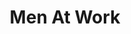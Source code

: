 ---
title: "Men At Work"
summary: "Men at Work are an Australian rock band formed in Melbourne in 1978 and best known for breakthrough hits such as \"Down Under\", \"Who Can It Be Now?\", \"Be Good Johnny\", \"Overkill\", and \"It's a Mistake\". Its founding member and frontman is Colin Hay, who performs on lead vocals and guitar. After playing as an acoustic duo with Ron Strykert during 1978–1979, Hay formed the group with Strykert playing bass guitar and Jerry Speiser on drums. They were soon joined by Greg Ham on flute, saxophone, and keyboards and John Rees on bass guitar, with Strykert switching back to lead guitar. The group was managed by Russell Depeller, a friend of Hay, whom he met at La Trobe University. This line-up achieved national and international success during the early to mid-1980s. In January 1983, they were the first Australian artists to have a simultaneous No. 1 album and No. 1 single on the United States Billboard charts: Business as Usual and \"Down Under\" , respectively. With the same works, they achieved the distinction of a simultaneous No. 1 album and No. 1 single on the Australian, New Zealand, and United Kingdom charts. Their second album Cargo was also No. 1 in Australia, No. 2 in New Zealand, No. 3 in the US, and No. 8 in the UK. Their third album Two Hearts reached the top 20 in Australia and top 50 in the US.
They won the Grammy Award for Best New Artist in 1983, they were inducted into the ARIA Hall of Fame in 1994, and they have sold over 30 million albums worldwide. In May 2001, \"Down Under\" was listed at No. 4 on the APRA Top 30 Australian songs and Business as Usual appeared in the book 100 Best Australian Albums .
In 1984, Speiser and Rees were asked to leave the group, leaving Hay, Ham, and Strykert as a trio, accompanied by session musicians. During the recording of the Two Hearts album, Strykert decided to leave. Soon after the 1985 release of Two Hearts, Ham left also, leaving Hay as the sole remaining member. Hay elected to work as a solo artist shortly thereafter in early 1986, and the Men at Work name was retired.
From 1996 until 2002, Hay and Ham revived the name and toured the world as Men at Work . On 19 April 2012, Ham was found dead at his home from an apparent heart attack.In 2019, Hay once again revived the Men at Work moniker and began touring with another new group of musicians. No other previous Men At Work members are involved in the current revival."
slug: "men-at-work"
image: "men-at-work.jpg"
apple_music_artist_url: "https://music.apple.com/gb/artist/men-at-work/15412031"
wikipedia_url: "https://en.wikipedia.org/wiki/Men_at_Work"
---